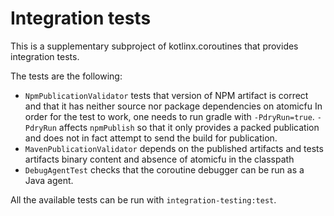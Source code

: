 # Integration tests

This is a supplementary subproject of kotlinx.coroutines that provides
integration tests.

The tests are the following:
* `NpmPublicationValidator` tests that version of NPM artifact is correct and that it has neither source nor package dependencies on atomicfu
  In order for the test to work, one needs to run gradle with `-PdryRun=true`.
  `-PdryRun` affects `npmPublish` so that it only provides a packed publication
  and does not in fact attempt to send the build for publication.
* `MavenPublicationValidator` depends on the published artifacts and tests artifacts binary content and absence of atomicfu in the classpath
* `DebugAgentTest` checks that the coroutine debugger can be run as a Java agent.

All the available tests can be run with `integration-testing:test`.
